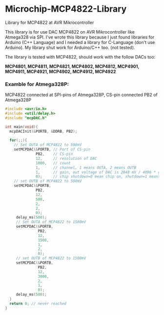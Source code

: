# Microchip-MCP4822-Library
Library for MCP4822 at AVR Mikrocontroller

This library is for use DAC MCP4822 on AVR Mikrocontroller like Atmega328 via SPI.
I've wrote this library because I just found libraries for Arduino (C++ Language) and I needed a library for C-Language (don't use Arduino).
My library shut work for Arduino/C++ too. (not tested).

The library is tested with MCP4822, should work with the follow DACs too:

<b>MCP4801, MCP4811, MCP4821, MCP4802, MCP4812, MCP4901, MCP4911, MCP4921, MCP4902, MCP4912, MCP4922</b>

<h3>Examble for Atmega328P:</h3>

MCP4822 connected at SPI-pins of Atmega328P, CS-pin connected PB2 of Atmega328P

```c
#include <avr/io.h>
#include <util/delay.h>
#include "mcpDAC.h"

int main(void){
  mcpDACInit(&PORTB, &DDRB, PB2);
  
  for(;;){
    // Set OUTA of MCP4822 to 500mV
    setMCPDAC(&PORTB, // Port of CS-pin
              PB2,    // CS-pin
              12,     // resolution of DAC
              1000,   // count
              1,      // channel, 1 means OUTA, 2 means OUTB
              1,      // gain, out voltage of DAC is 2048 mV / 4096 * gain * count
              0);     // chip shutdown=0 mean chip on, shutdown=1 means chip off
    // set OUTB of MCP4822 to 500mV
    setMCPDAC(&PORTB,
              PB2,
              12,
              500,
              2,
              2,
              0);
     delay_ms(500);
     // Set OUTA of MCP4822 to 1500mV
     setMCPDAC(&PORTB, 
               PB2,
               12,
               1500,   
               1,    
               2,    
               0);   
     // set OUTB of MCP4822 to 1500mV
     setMCPDAC(&PORTB,
               PB2,
               12,
               3000,
               2,
               1,
               0);
     delay_ms(500);
  }
  return 0; // never reached
}
```
